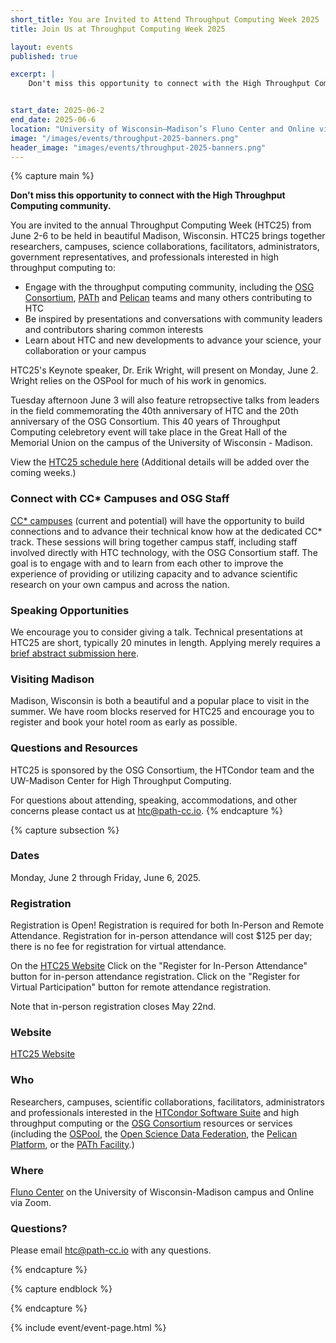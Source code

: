 ```yaml
---
short_title: You are Invited to Attend Throughput Computing Week 2025
title: Join Us at Throughput Computing Week 2025

layout: events
published: true

excerpt: |
    Don't miss this opportunity to connect with the High Throughput Computing community.


start_date: 2025-06-2
end_date: 2025-06-6
location: "University of Wisconsin–Madison’s Fluno Center and Online via Zoom"
image: "/images/events/throughput-2025-banners.png"
header_image: "images/events/throughput-2025-banners.png"
---
```


{% capture main %}

**Don't miss this opportunity to connect with the High Throughput Computing community.**

You are invited to the annual Throughput Computing Week (HTC25) from June 2-6 to be held in beautiful Madison, Wisconsin. HTC25 brings together researchers, campuses, science collaborations, facilitators, administrators, government representatives, and professionals interested in high throughput computing to:

- Engage with the throughput computing community, including the [OSG Consortium](https://osg-htc.org/), [PATh](https://path-cc.io/) and [Pelican](https://pelicanplatform.org/) teams and many others contributing to HTC
- Be inspired by presentations and conversations with community leaders and contributors sharing common interests
- Learn about HTC and new developments to advance your science, your collaboration or your campus

HTC25's Keynote speaker, Dr. Erik Wright, will present on Monday, June 2. Wright relies on the OSPool for much of his work in genomics.

Tuesday afternoon June 3 will also feature retropsective talks from leaders in the field commemorating the 40th anniversary of HTC and the 20th anniversary of the OSG Consortium. This 40 years of Throughput Computing celebretory event will take place in the Great Hall of the Memorial Union on the campus of the University of Wisconsin - Madison.

View the [HTC25 schedule here](https://agenda.hep.wisc.edu/event/2297/timetable/#all.detailed) (Additional details will be added over the coming weeks.)


### Connect with CC* Campuses and OSG Staff

[CC* campuses](https://osg-htc.org/campus-cyberinfrastructure.html) (current and potential) will have the opportunity to build connections and to advance their technical know how at the dedicated CC* track. These sessions will bring together campus staff, including staff involved directly with HTC technology, with the OSG Consortium staff. The goal is to engage with and to learn from each other to improve the experience of providing or utilizing capacity and to advance scientific research on your own campus and across the nation.

### Speaking Opportunities

We encourage you to consider giving a talk. Technical presentations at HTC25 are short, typically 20 minutes in length. Applying merely requires a [brief abstract submission here](https://agenda.hep.wisc.edu/event/2297/abstracts/).

### Visiting Madison

Madison, Wisconsin is both a beautiful and a popular place to visit in the summer. We have room blocks reserved for HTC25 and encourage you to register and book your hotel room as early as possible.


### Questions and Resources

HTC25 is sponsored by the OSG Consortium, the HTCondor team and the UW-Madison Center for High Throughput Computing.

For questions about attending, speaking, accommodations, and other concerns please contact us at [htc@path-cc.io](mailto:htc@path-cc.io).
{% endcapture %}


{% capture subsection %}
### Dates

Monday, June 2 through Friday, June 6, 2025.

### Registration

Registration is Open!  Registration is required for both In-Person and Remote Attendance. Registration for in-person attendance will cost $125 per day; there is no fee for registration for virtual attendance.

On the [HTC25 Website](https://agenda.hep.wisc.edu/event/2297/)
Click on the "Register for In-Person Attendance" button for in-person attendance registration.
Click on the "Register for Virtual Participation" button for remote attendance registration.

Note that in-person registration closes May 22nd.

### Website

[HTC25 Website](https://agenda.hep.wisc.edu/event/2297/)

### Who

Researchers, campuses, scientific collaborations, facilitators, administrators and professionals interested in the [HTCondor Software Suite](https://htcondor.org) and high throughput computing or the [OSG Consortium](https://osg-htc.org/) resources or services (including the [OSPool](https://osg-htc.org/services/open_science_pool.html), the [Open Science Data Federation](https://osg-htc.org/services/osdf.html), the [Pelican Platform](https://pelicanplatform.org/), or the [PATh Facility](https://path-cc.io/facility/).)

### Where

[Fluno Center](https://fluno.com/) on the University of Wisconsin-Madison campus and Online via Zoom.


### Questions?

Please email [htc@path-cc.io](mailto:htc@path-cc.io) with any questions.

{% endcapture %}

{% capture endblock %}


{% endcapture %}

{% include event/event-page.html %}

